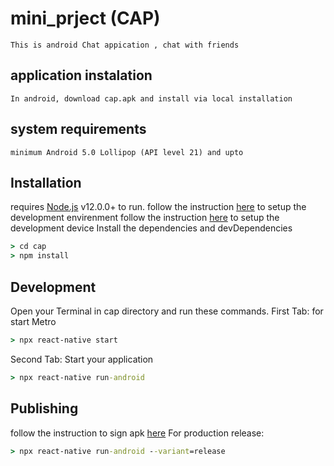# mini_prject (CAP)
    This is android Chat appication , chat with friends 
## application instalation
    In android, download cap.apk and install via local installation
## system requirements
    minimum Android 5.0 Lollipop (API level 21) and upto
## Installation
requires [Node.js](https://nodejs.org/) v12.0.0+ to run.
follow the instruction [here](https://reactnative.dev/docs/environment-setup) to setup the development envirenment
follow the instruction [here](https://reactnative.dev/docs/running-on-device) to setup the development device
Install the dependencies and devDependencies
```cmd
> cd cap
> npm install
```
## Development
Open your Terminal in cap directory and run these commands.
First Tab: for start Metro
```cmd
> npx react-native start
```
Second Tab: Start your application
```cmd
> npx react-native run-android
```
## Publishing
follow the instruction to sign apk [here](https://reactnative.dev/docs/signed-apk-android)
For production release:
```cmd
> npx react-native run-android --variant=release
```
